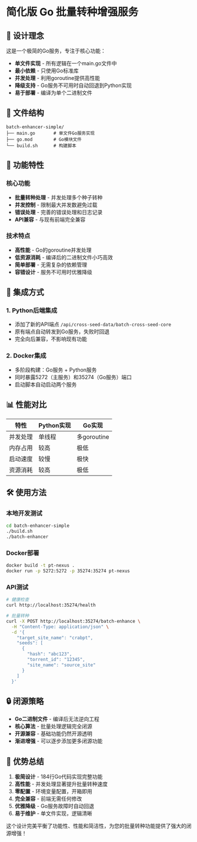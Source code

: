 # 简化版 Go 批量转种增强服务

## 🎯 设计理念

这是一个极简的Go服务，专注于核心功能：
- **单文件实现** - 所有逻辑在一个main.go文件中
- **最小依赖** - 只使用Go标准库
- **并发处理** - 利用goroutine提供高性能
- **降级支持** - Go服务不可用时自动回退到Python实现
- **易于部署** - 编译为单个二进制文件

## 📁 文件结构

```
batch-enhancer-simple/
├── main.go       # 单文件Go服务实现
├── go.mod        # Go模块文件
└── build.sh      # 构建脚本
```

## 🚀 功能特性

### 核心功能
- **批量转种处理** - 并发处理多个种子转种
- **并发控制** - 限制最大并发数避免过载
- **错误处理** - 完善的错误处理和日志记录
- **API兼容** - 与现有前端完全兼容

### 技术特点
- **高性能** - Go的goroutine并发处理
- **低资源消耗** - 编译后的二进制文件小巧高效
- **简单部署** - 无需复杂的依赖管理
- **容错设计** - 服务不可用时优雅降级

## 🔧 集成方式

### 1. Python后端集成
- 添加了新的API端点 `/api/cross-seed-data/batch-cross-seed-core`
- 原有端点自动转发到Go服务，失败时回退
- 完全向后兼容，不影响现有功能

### 2. Docker集成
- 多阶段构建：Go服务 + Python服务
- 同时暴露5272（主服务）和35274（Go服务）端口
- 启动脚本自动启动两个服务

## 📊 性能对比

| 特性 | Python实现 | Go实现 |
|------|------------|--------|
| 并发处理 | 单线程 | 多goroutine |
| 内存占用 | 较高 | 极低 |
| 启动速度 | 较慢 | 极快 |
| 资源消耗 | 较高 | 极低 |

## 🛠️ 使用方法

### 本地开发测试
```bash
cd batch-enhancer-simple
./build.sh
./batch-enhancer
```

### Docker部署
```bash
docker build -t pt-nexus .
docker run -p 5272:5272 -p 35274:35274 pt-nexus
```

### API测试
```bash
# 健康检查
curl http://localhost:35274/health

# 批量转种
curl -X POST http://localhost:35274/batch-enhance \
  -H "Content-Type: application/json" \
  -d '{
    "target_site_name": "crabpt",
    "seeds": [
      {
        "hash": "abc123",
        "torrent_id": "12345",
        "site_name": "source_site"
      }
    ]
  }'
```

## 🔒 闭源策略

- **Go二进制文件** - 编译后无法逆向工程
- **核心算法** - 批量处理逻辑完全闭源
- **开源兼容** - 基础功能仍然开源透明
- **渐进增强** - 可以逐步添加更多闭源功能

## 🎁 优势总结

1. **极简设计** - 184行Go代码实现完整功能
2. **高性能** - 并发处理显著提升批量转种速度
3. **零配置** - 环境变量配置，开箱即用
4. **完全兼容** - 前端无需任何修改
5. **优雅降级** - Go服务故障时自动回退
6. **易于维护** - 单文件实现，逻辑清晰

这个设计完美平衡了功能性、性能和简洁性，为您的批量转种功能提供了强大的闭源增强！
